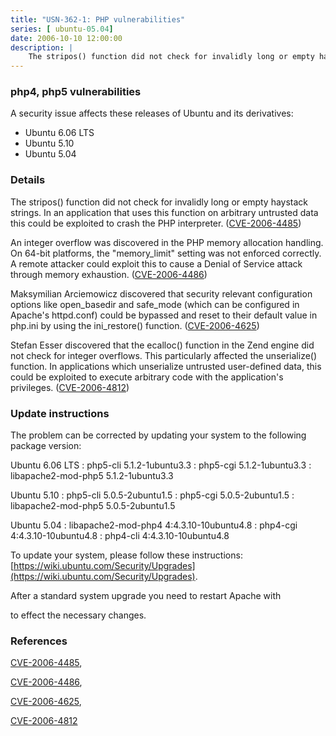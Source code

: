 ```yaml
---
title: "USN-362-1: PHP vulnerabilities"
series: [ ubuntu-05.04]
date: 2006-10-10 12:00:00
description: |
    The stripos() function did not check for invalidly long or empty haystack strings. In an application that uses this function on arbitrary untrusted data this could be exploited to crash the PHP interpreter. ([CVE-2006-4485](http://people.ubuntu.com/~ubuntu-security/cve/CVE-2006-4485))
--- 
```

 
### php4, php5 vulnerabilities

A security issue affects these releases of Ubuntu and its derivatives:

* Ubuntu 6.06 LTS
* Ubuntu 5.10
* Ubuntu 5.04

### Details

The stripos() function did not check for invalidly long or empty haystack strings. In an application that uses this function on arbitrary untrusted data this could be exploited to crash the PHP interpreter. ([CVE-2006-4485](http://people.ubuntu.com/~ubuntu-security/cve/CVE-2006-4485))

An integer overflow was discovered in the PHP memory allocation handling. On 64-bit platforms, the &quot;memory_limit&quot; setting was not enforced correctly. A remote attacker could exploit this to cause a Denial of Service attack through memory exhaustion. ([CVE-2006-4486](http://people.ubuntu.com/~ubuntu-security/cve/CVE-2006-4486))

Maksymilian Arciemowicz discovered that security relevant configuration options like open_basedir and safe_mode (which can be configured in Apache&#39;s httpd.conf) could be bypassed and reset to their default value in php.ini by using the ini_restore() function. ([CVE-2006-4625](http://people.ubuntu.com/~ubuntu-security/cve/CVE-2006-4625))

Stefan Esser discovered that the ecalloc() function in the Zend engine did not check for integer overflows. This particularly affected the unserialize() function. In applications which unserialize untrusted user-defined data, this could be exploited to execute arbitrary code with the application&#39;s privileges. ([CVE-2006-4812](http://people.ubuntu.com/~ubuntu-security/cve/CVE-2006-4812))

### Update instructions

The problem can be corrected by updating your system to the following package version:

Ubuntu 6.06 LTS
 : php5-cli <span>5.1.2-1ubuntu3.3</span>
 : php5-cgi <span>5.1.2-1ubuntu3.3</span>
 : libapache2-mod-php5 <span>5.1.2-1ubuntu3.3</span>

Ubuntu 5.10
 : php5-cli <span>5.0.5-2ubuntu1.5</span>
 : php5-cgi <span>5.0.5-2ubuntu1.5</span>
 : libapache2-mod-php5 <span>5.0.5-2ubuntu1.5</span>

Ubuntu 5.04
 : libapache2-mod-php4 <span>4:4.3.10-10ubuntu4.8</span>
 : php4-cgi <span>4:4.3.10-10ubuntu4.8</span>
 : php4-cli <span>4:4.3.10-10ubuntu4.8</span>

To update your system, please follow these instructions: [https://wiki.ubuntu.com/Security/Upgrades](https://wiki.ubuntu.com/Security/Upgrades).

After a standard system upgrade you need to restart Apache with

to effect the necessary changes.

### References

 [CVE-2006-4485](http://people.ubuntu.com/~ubuntu-security/cve/CVE-2006-4485), 

 [CVE-2006-4486](http://people.ubuntu.com/~ubuntu-security/cve/CVE-2006-4486), 

 [CVE-2006-4625](http://people.ubuntu.com/~ubuntu-security/cve/CVE-2006-4625), 

 [CVE-2006-4812](http://people.ubuntu.com/~ubuntu-security/cve/CVE-2006-4812)
 
